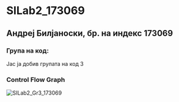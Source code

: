 # SILab2_173069
## Андреј Билјаноски, бр. на индекс 173069
### Група на код:
Јас ја добив групата на код 3
### Control Flow Graph
![SILab2_Gr3_173069](https://user-images.githubusercontent.com/57363193/84569304-cc6a5e00-ad85-11ea-93c9-e8c5b48bbd6c.png)
